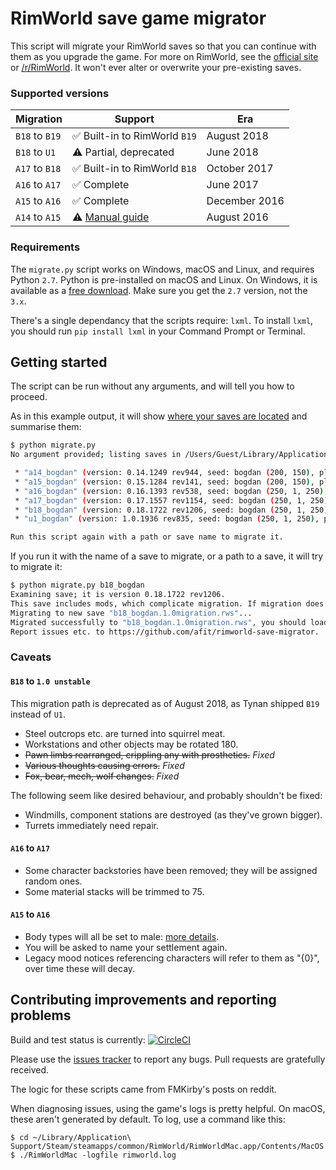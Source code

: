 # RimWorld save game migrator

This script will migrate your RimWorld saves so that you can continue with them as you upgrade the game. For more on RimWorld, see the [official site](https://rimworldgame.com) or [/r/RimWorld](https://www.reddit.com/r/RimWorld/). It won't ever alter or overwrite your pre-existing saves.

### Supported versions

| Migration   | Support          | Era |
| ----------- | ------------------ | --- |
| `B18` to `B19`  | ✅ Built-in to RimWorld `B19` | August 2018 |
| `B18` to `U1`   | ⚠️ Partial, deprecated | June 2018 |
| `A17` to `B18`  | ✅ Built-in to RimWorld `B18` | October 2017 |
| `A16` to `A17` | ✅ Complete | June 2017 |
| `A15` to `A16`  | ✅ Complete | December 2016 |
| `A14` to `A15`  | ⚠️ [Manual guide](https://www.reddit.com/r/RimWorld/comments/4zrotj/guide_how_to_update_an_a14_save_to_a15/) | August 2016 |

### Requirements

The `migrate.py` script works on Windows, macOS and Linux, and requires Python `2.7`.
Python is pre-installed on macOS and Linux. On Windows, it is available as a [free download](https://www.python.org/downloads/). Make sure you get the `2.7` version, not the `3.x`.

There's a single dependancy that the scripts require: `lxml`.
To install `lxml`, you should run `pip install lxml` in your Command Prompt or Terminal.

## Getting started

The script can be run without any arguments, and will tell you how to proceed.

As in this example output, it will show [where your saves are located](http://rimworldwiki.com/wiki/Save_file) and summarise them:

```bash
$ python migrate.py
No argument provided; listing saves in /Users/Guest/Library/Application Support/RimWorld/Saves...

 * "a14_bogdan" (version: 0.14.1249 rev944, seed: bogdan (200, 150), playtime: 0:00:24, mods: Core)
 * "a15_bogdan" (version: 0.15.1284 rev141, seed: bogdan (200, 150), playtime: 0:00:23, mods: Core)
 * "a16_bogdan" (version: 0.16.1393 rev538, seed: bogdan (250, 1, 250), playtime: 0:00:26, mods: Core)
 * "a17_bogdan" (version: 0.17.1557 rev1154, seed: bogdan (250, 1, 250), playtime: 0:00:12, mods: Core)
 * "b18_bogdan" (version: 0.18.1722 rev1206, seed: bogdan (250, 1, 250), playtime: 0:00:06, mods: Core)
 * "u1_bogdan" (version: 1.0.1936 rev835, seed: bogdan (250, 1, 250), playtime: 0:01:26, mods: Core)

Run this script again with a path or save name to migrate it.
```

If you run it with the name of a save to migrate, or a path to a save, it will try to migrate it:

```bash
$ python migrate.py b18_bogdan
Examining save; it is version 0.18.1722 rev1206.
This save includes mods, which complicate migration. If migration does not complete, try re-saving your original game without mods.
Migrating to new save "b18_bogdan.1.0migration.rws"...
Migrated successfully to "b18_bogdan.1.0migration.rws", you should load and save this before migrating further. Good luck!
Report issues etc. to https://github.com/afit/rimworld-save-migrator.
```

### Caveats

#### `B18` to `1.0 unstable`

This migration path is deprecated as of August 2018, as Tynan shipped `B19` instead of `U1`.

* Steel outcrops etc. are turned into squirrel meat.
* Workstations and other objects may be rotated 180.
* ~~Pawn limbs rearranged, crippling any with prosthetics.~~ *Fixed*
* ~~Various thoughts causing errors.~~ *Fixed*
* ~~Fox, bear, mech, wolf changes.~~ *Fixed*

The following seem like desired behaviour, and probably shouldn't be fixed:

* Windmills, component stations are destroyed (as they've grown bigger).
* Turrets immediately need repair.

#### `A16` to `A17`

* Some character backstories have been removed; they will be assigned random ones.
* Some material stacks will be trimmed to 75.

#### `A15` to `A16`

* Body types will all be set to male: [more details](http://pastebin.com/HNFFsMBC).
* You will be asked to name your settlement again.
* Legacy mood notices referencing characters will refer to them as "{0}", over time these will decay.

## Contributing improvements and reporting problems

Build and test status is currently:  [![CircleCI](https://circleci.com/gh/afit/rimworld-save-migrator.svg?style=svg)](https://circleci.com/gh/afit/rimworld-save-migrator)

Please use the [issues tracker](https://github.com/afit/rimworld-save-migrator/issues)
to report any bugs. Pull requests are gratefully received.

The logic for these scripts came from FMKirby's posts on reddit.

When diagnosing issues, using the game's logs is pretty helpful. On macOS, these
aren't generated by default. To log, use a command like this:

```
$ cd ~/Library/Application\ Support/Steam/steamapps/common/RimWorld/RimWorldMac.app/Contents/MacOS
$ ./RimWorldMac -logfile rimworld.log
```
